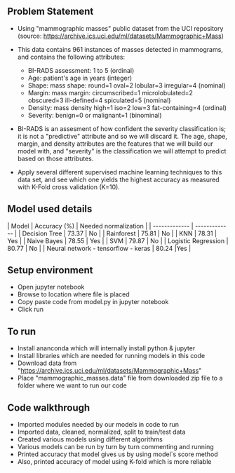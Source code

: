 
## Problem Statement

* Using "mammographic masses" public dataset from the UCI repository (source: https://archive.ics.uci.edu/ml/datasets/Mammographic+Mass)
* This data contains 961 instances of masses detected in mammograms, and contains the following attributes:

    * BI-RADS assessment: 1 to 5 (ordinal)
    * Age: patient's age in years (integer)
    * Shape: mass shape: round=1 oval=2 lobular=3 irregular=4 (nominal)
    * Margin: mass margin: circumscribed=1 microlobulated=2 obscured=3 ill-defined=4 spiculated=5 (nominal)
    * Density: mass density high=1 iso=2 low=3 fat-containing=4 (ordinal)
    * Severity: benign=0 or malignant=1 (binominal)

* BI-RADS is an assesment of how confident the severity classification is; it is not a "predictive" attribute and so we will discard it. The age, shape, margin, and density attributes are the features that we will build our model with, and "severity" is the classification we will attempt to predict based on those attributes.

* Apply several different supervised machine learning techniques to this data set, and see which one yields the highest accuracy as measured with K-Fold cross validation (K=10).

## Model used details

| Model  | Accuracy (%) | Needed normalization |
| ------------- | ------------- |
| Decision Tree  | 73.37  | No  |
| Rainforest  | 75.81  | No  |
| KNN  | 78.31  | Yes  |
| Naive Bayes  | 78.55  | Yes  |
| SVM  | 79.87  | No  |
| Logistic Regression  | 80.77  | No  |
| Neural network - tensorflow - keras  | 80.24  |Yes  |

## Setup environment

- Open jupyter notebook
- Browse to location where file is placed
- Copy paste code from model.py in jupyter notebook
- Click run

## To run

- Install ananconda which will internally install python & jupyter
- Install libraries which are needed for running models in this code
- Download data from "https://archive.ics.uci.edu/ml/datasets/Mammographic+Mass"
- Place "mammographic_masses.data" file from downloaded zip file to a folder where we want to run our code


## Code walkthrough

- Imported modules needed by our models in code to run
- Imported data, cleaned, normalized, split to train/test data
- Created various models using different algorithms
- Various models can be run by turn by turn commenting and running
- Printed accuracy that model gives us by using model`s score method
- Also, printed accuracy of model using K-fold which is more reliable

